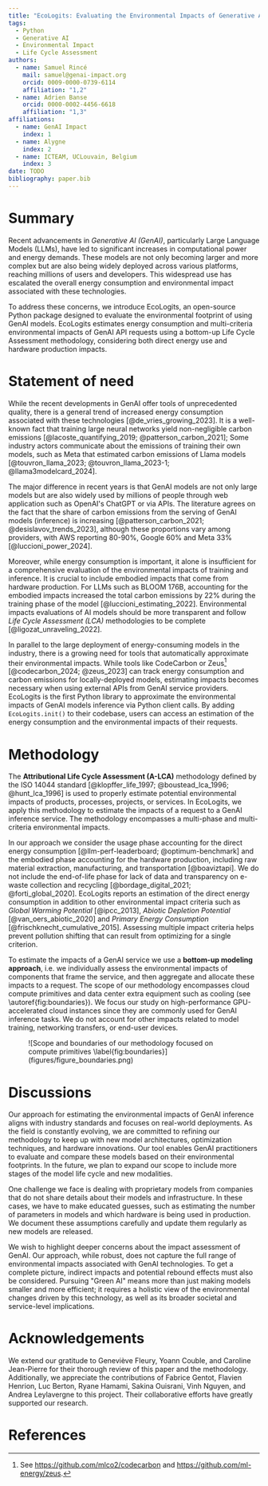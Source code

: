 ```yaml
---
title: "EcoLogits: Evaluating the Environmental Impacts of Generative AI"
tags:
  - Python
  - Generative AI
  - Environmental Impact
  - Life Cycle Assessment
authors:
  - name: Samuel Rincé
    mail: samuel@genai-impact.org
    orcid: 0009-0000-0739-6114
    affiliation: "1,2"
  - name: Adrien Banse
    orcid: 0000-0002-4456-6618
    affiliation: "1,3"
affiliations:
  - name: GenAI Impact
    index: 1
  - name: Alygne
    index: 2
  - name: ICTEAM, UCLouvain, Belgium
    index: 3
date: TODO
bibliography: paper.bib
---
```


# Summary

Recent advancements in *Generative AI (GenAI)*, particularly Large Language Models (LLMs), have led to significant increases in computational power and energy demands. These models are not only becoming larger and more complex but are also being widely deployed across various platforms, reaching millions of users and developers. This widespread use has escalated the overall energy consumption and environmental impact associated with these technologies.

To address these concerns, we introduce EcoLogits, an open-source Python package designed to evaluate the environmental footprint of using GenAI models. EcoLogits estimates energy consumption and multi-criteria environmental impacts of GenAI API requests using a bottom-up Life Cycle Assessment methodology, considering both direct energy use and hardware production impacts.

# Statement of need

While the recent developments in GenAI offer tools of unprecedented quality, there is a general trend of increased energy consumption associated with these technologies [@de_vries_growing_2023]. It is a well-known fact that training large neural networks yield non-negligible carbon emissions [@lacoste_quantifying_2019; @patterson_carbon_2021]; Some industry actors communicate about the emissions of training their own models, such as Meta that estimated carbon emissions of Llama models [@touvron_llama_2023; @touvron_llama_2023-1; @llama3modelcard_2024].

The major difference in recent years is that GenAI models are not only large models but are also widely used by millions of people through web application such as OpenAI's ChatGPT or via APIs. The literature agrees on the fact that the share of carbon emissions from the serving of GenAI models (inference) is increasing [@patterson_carbon_2021; @desislavov_trends_2023], although these proportions vary among providers, with AWS reporting 80-90%, Google 60% and Meta 33% [@luccioni_power_2024].

Moreover, while energy consumption is important, it alone is insufficient for a comprehensive evaluation of the environmental impacts of training and inference. It is crucial to include embodied impacts that come from hardware production. For LLMs such as BLOOM 176B, accounting for the embodied impacts increased the total carbon emissions by 22% during the training phase of the model [@luccioni_estimating_2022]. Environmental impacts evaluations of AI models should be more transparent and follow *Life Cycle Assessment (LCA)* methodologies to be complete [@ligozat_unraveling_2022].

In parallel to the large deployment of energy-consuming models in the industry, there is a growing need for tools that automatically approximate their environmental impacts. While tools like CodeCarbon or Zeus[^1] [@codecarbon_2024; @zeus_2023] can track energy consumption and carbon emissions for locally-deployed models, estimating impacts becomes necessary when using external APIs from GenAI service providers. EcoLogits is the first Python library to approximate the environmental impacts of GenAI models inference via Python client calls. By adding `EcoLogits.init()` to their codebase, users can access an estimation of the energy consumption and the environmental impacts of their requests.

[^1]: See https://github.com/mlco2/codecarbon and https://github.com/ml-energy/zeus. 

# Methodology

The **Attributional Life Cycle Assessment (A-LCA)** methodology defined by the ISO 14044 standard [@klopffer_life_1997; @boustead_lca_1996; @hunt_lca_1996] is used to properly estimate potential environmental impacts of products, processes, projects, or services. In EcoLogits, we apply this methodology to estimate the impacts of a request to a GenAI inference service. The methodology encompasses a multi-phase and multi-criteria environmental impacts.

In our approach we consider the usage phase accounting for the direct energy consumption [@llm-perf-leaderboard; @optimum-benchmark] and the embodied phase accounting for the hardware production, including raw material extraction, manufacturing, and transportation [@boaviztapi]. We do not include the end-of-life phase for lack of data and transparency on e-waste collection and recycling [@bordage_digital_2021; @forti_global_2020]. EcoLogits reports an estimation of the direct energy consumption in addition to other environmental impact criteria such as *Global Warming Potential* [@ipcc_2013], *Abiotic Depletion Potential* [@van_oers_abiotic_2020] and *Primary Energy Consumption* [@frischknecht_cumulative_2015]. Assessing multiple impact criteria helps prevent pollution shifting that can result from optimizing for a single criterion.

To estimate the impacts of a GenAI service we use a **bottom-up modeling approach**, i.e. we individually assess the environmental impacts of components that frame the service, and then aggregate and allocate these impacts to a request. The scope of our methodology encompasses cloud compute primitives and data center extra equipment such as cooling (see \autoref{fig:boundaries}). We focus our study on high-performance GPU-accelerated cloud instances since they are commonly used for GenAI inference tasks. We do not account for other impacts related to model training, networking transfers, or end-user devices.

<figure markdown="span">
  ![Scope and boundaries of our methodology focused on compute primitives \label{fig:boundaries}](figures/figure_boundaries.png)
</figure>

# Discussions 

Our approach for estimating the environmental impacts of GenAI inference aligns with industry standards and focuses on real-world deployments. As the field is constantly evolving, we are committed to refining our methodology to keep up with new model architectures, optimization techniques, and hardware innovations. Our tool enables GenAI practitioners to evaluate and compare these models based on their environmental footprints. In the future, we plan to expand our scope to include more stages of the model life cycle and new modalities.

One challenge we face is dealing with proprietary models from companies that do not share details about their models and infrastructure. In these cases, we have to make educated guesses, such as estimating the number of parameters in models and which hardware is being used in production. We document these assumptions carefully and update them regularly as new models are released.

We wish to highlight deeper concerns about the impact assessment of GenAI. Our approach, while robust, does not capture the full range of environmental impacts associated with GenAI technologies. To get a complete picture, indirect impacts and potential rebound effects must also be considered. Pursuing "Green AI" means more than just making models smaller and more efficient; it requires a holistic view of the environmental changes driven by this technology, as well as its broader societal and service-level implications.

# Acknowledgements

We extend our gratitude to Geneviève Fleury, Yoann Couble, and Caroline Jean-Pierre for their thorough review of this paper and the methodology. Additionally, we appreciate the contributions of Fabrice Gentot, Flavien Henrion, Luc Berton, Ryane Hamami, Sakina Ouisrani, Vinh Nguyen, and Andrea Leylavergne to this project. Their collaborative efforts have greatly supported our research.

# References
